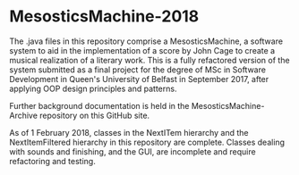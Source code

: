 # MesosticsMachine-2018

The .java files in this repository comprise a MesosticsMachine, a software system to aid in the implementation of a score by John Cage to create a musical realization of a literary work.  This is a fully refactored version of the system submitted as a final project for the degree of MSc in Software Development in Queen's University of Belfast in September 2017, after applying OOP design principles and patterns. 

Further background documentation is held in the MesosticsMachine-Archive repository on this GitHub site.  

As of 1 February 2018, classes in the NextITem hierarchy and the NextItemFiltered hierarchy in this repository are complete.  Classes dealing with sounds and finishing, and the GUI, are incomplete and require refactoring and testing.  
